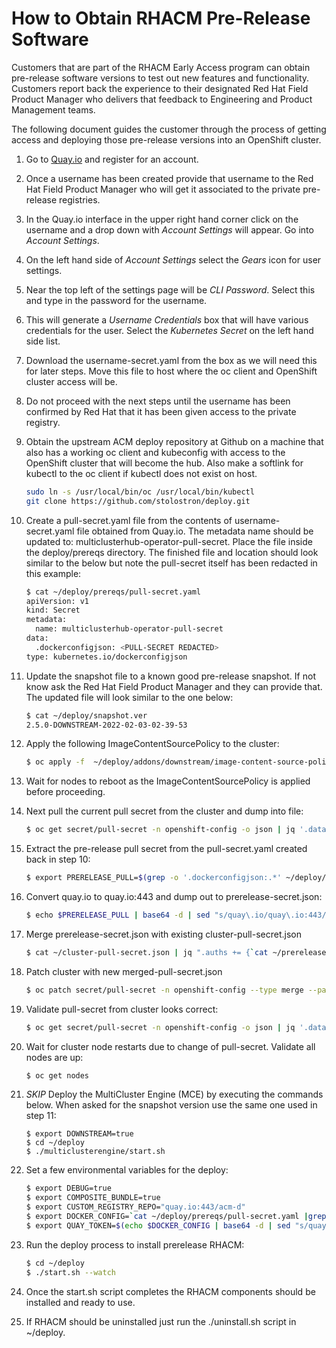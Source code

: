# How to Obtain RHACM Pre-Release Software

Customers that are part of the RHACM Early Access program can obtain pre-release software versions to test out new features and functionality. Customers report back the experience to their designated Red Hat Field Product Manager who delivers that feedback to Engineering and Product Management teams.  

The following document guides the customer through the process of getting access and deploying those pre-release versions into an OpenShift cluster.

1. Go to [Quay.io](https://quay.io) and register for an account.
2. Once a username has been created provide that username to the Red Hat Field Product Manager who will get it associated to the private pre-release registries.
3. In the Quay.io interface in the upper right hand corner click on the username and a drop down with *Account Settings* will appear.  Go into *Account Settings*.
4. On the left hand side of *Account Settings* select the *Gears* icon for user settings.
5. Near the top left of the settings page will be *CLI Password*.  Select this and type in the password for the username.
6. This will generate a *Username Credentials* box that will have various credentials for the user.  Select the *Kubernetes Secret* on the left hand side list.
7. Download the username-secret.yaml from the box as we will need this for later steps.   Move this file to host where the oc client and OpenShift cluster access will be. 
8. Do not proceed with the next steps until the username has been confirmed by Red Hat that it has been given access to the private registry.
9. Obtain the upstream ACM deploy repository at Github on a machine that also has a working oc client and kubeconfig with access to the OpenShift cluster that will become the hub.  Also make a softlink for kubectl to the oc client if kubectl does not exist on host.

    ~~~bash
    sudo ln -s /usr/local/bin/oc /usr/local/bin/kubectl
    git clone https://github.com/stolostron/deploy.git
    ~~~

10. Create a pull-secret.yaml file from the contents of username-secret.yaml file obtained from Quay.io.  The metadata name should be updated to: multiclusterhub-operator-pull-secret.  Place the file inside the deploy/prereqs directory.  The finished file and location should look similar to the below but note the pull-secret itself has been redacted in this example:

    ~~~bash
    $ cat ~/deploy/prereqs/pull-secret.yaml 
    apiVersion: v1
    kind: Secret
    metadata:
      name: multiclusterhub-operator-pull-secret
    data:
      .dockerconfigjson: <PULL-SECRET REDACTED>
    type: kubernetes.io/dockerconfigjson
    ~~~
11. Update the snapshot file to a known good pre-release snapshot.  If not know ask the Red Hat Field Product Manager and they can provide that.  The updated file will look similar to the one below:

    ~~~bash
    $ cat ~/deploy/snapshot.ver 
    2.5.0-DOWNSTREAM-2022-02-03-02-39-53
    ~~~
12. Apply the following ImageContentSourcePolicy to the cluster:

    ~~~bash
    $ oc apply -f  ~/deploy/addons/downstream/image-content-source-policy.yaml
    ~~~
13. Wait for nodes to reboot as the ImageContentSourcePolicy is applied before proceeding.
14. Next pull the current pull secret from the cluster and dump into file:

    ~~~bash
    $ oc get secret/pull-secret -n openshift-config -o json | jq '.data.".dockerconfigjson"' | tr -d '"' | base64 -d > ~/cluster-pull-secret.json
    ~~~
    
15. Extract the pre-release pull secret from the pull-secret.yaml created back in step 10:

    ~~~bash
    $ export PRERELEASE_PULL=$(grep -o '.dockerconfigjson:.*' ~/deploy/prereqs/pull-secret.yaml | cut -f2- -d: | sed 's/^[ \t]*//;s/[ \t]*$//')
    ~~~

16. Convert quay.io to quay.io:443 and dump out to prerelease-secret.json:

    ~~~bash
    $ echo $PRERELEASE_PULL | base64 -d | sed "s/quay\.io/quay\.io:443/g" | tail -n +3 | head -n -2 > ~/prerelease-secret.json
    ~~~
    
17. Merge prerelease-secret.json with existing cluster-pull-secret.json

    ~~~bash
    $ cat ~/cluster-pull-secret.json | jq ".auths += {`cat ~/prerelease-secret.json`}" > ~/merged-pull-secret.json
    ~~~

18. Patch cluster with new merged-pull-secret.json

    ~~~bash
    $ oc patch secret/pull-secret -n openshift-config --type merge --patch '{"data":{".dockerconfigjson":"'$(cat ~/merged-pull-secret.json | tr -d '[:space:]' | base64 -w 0)'"}}'
    ~~~

19. Validate pull-secret from cluster looks correct:

    ~~~bash
    $ oc get secret/pull-secret -n openshift-config -o json | jq '.data.".dockerconfigjson"' | tr -d '"' | base64 -d | python3 -m json.tool
    ~~~

20. Wait for cluster node restarts due to change of pull-secret.  Validate all nodes are up:

    ~~~bash
    $ oc get nodes
    ~~~

21. *SKIP* Deploy the MultiCluster Engine (MCE) by executing the commands below.  When asked for the snapshot version use the same one used in step 11:

    ~~~
    $ export DOWNSTREAM=true
    $ cd ~/deploy
    $ ./multiclusterengine/start.sh
    ~~~

22. Set a few environmental variables for the deploy:

    ~~~bash
    $ export DEBUG=true
    $ export COMPOSITE_BUNDLE=true
    $ export CUSTOM_REGISTRY_REPO="quay.io:443/acm-d"
    $ export DOCKER_CONFIG=`cat ~/deploy/prereqs/pull-secret.yaml |grep dockerconfigjson:|cut -d: -f2|tr -d '[:space:]'`
    $ export QUAY_TOKEN=$(echo $DOCKER_CONFIG | base64 -d | sed "s/quay\.io/quay\.io:443/g" | base64 -w 0)
    ~~~
    
23. Run the deploy process to install prerelease RHACM:

    ~~~bash
    $ cd ~/deploy
    $ ./start.sh --watch
    ~~~
    
24. Once the start.sh script completes the RHACM components should be installed and ready to use.

25. If RHACM should be uninstalled just run the ./uninstall.sh script in ~/deploy.
